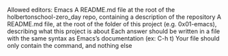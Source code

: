 Allowed editors: Emacs
A README.md file at the root of the holbertonschool-zero_day repo, containing a description of the repository
A README.md file, at the root of the folder of this project (e.g. 0x01-emacs), describing what this project is about
Each answer should be written in a file with the same syntax as Emacs’s documentation (ex: C-h t)
Your file should only contain the command, and nothing else
